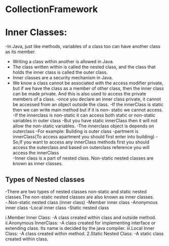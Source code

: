 # CollectionFramework

# Inner Classes:
-In Java, just like methods, variables of a class too can have another class as its member. 
- Writing a class within another is allowed in Java. 
- The class written within is called the nested class, and the class that holds the inner class is called the outer class.
- Inner classes are a security mechanism in Java.
- We know a class cannot be associated with the access modifier private, but if we have the class as a member of other class, then the inner class can be made private.
 And this is also used to access the private members of a class.
-once you declare an inner class private, it cannot be accessed from an object outside the class.
-If the innerClass is static then we can write main method but if it is non- static we cannot access.
-If the innerclass is non-static it can access both static or non-static variables in outer class
-But you have static innerClass then it will not allow the non-static variables.
-The innerclass object is depends on outerclass
-For example: Building is outer class
		-partment is innerClass(To access apartment you should first enter into building)
-So,If you want to access any innerClass methods first you should access the outerclass and based on outerclass reference you will access the innerClass  
-Inner class is a part of nested class. Non-static nested classes are known as inner classes.
## Types of Nested classes
-There are two types of nested classes non-static and static nested classes.The non-static nested classes are also known as inner classes.
-.Non-static nested class (inner class)
	-Member inner class
	-Anonymous inner class
	-Local inner class
	-Static nested class

i.Member Inner Class:
-A class created within class and outside method.
ii.Anonymous InnerClass:
-A class created for implementing interface or extending class. Its name is decided by the java compiler.
iii.Local Inner Class:
-A class created within method.
2.Static Nested Class:
-A static class created within class.
